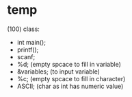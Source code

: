 # temp
(100) class:
- int main();
- printf();
- scanf;
- %d; (empty spcace to fill in variable)
- &variables; (to input variable)
- %c; (empty spcace to fill in character)
- ASCII; (char as int has numeric value)
